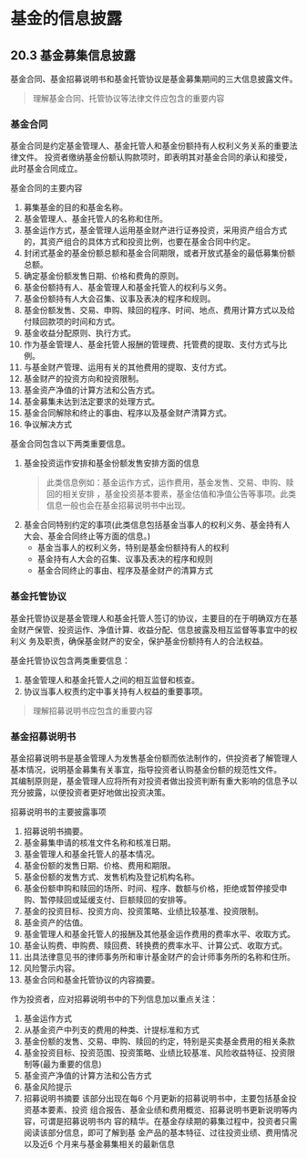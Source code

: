 # 基金的信息披露

## 20.3 基金募集信息披露

基金合同、基金招募说明书和基金托管协议是基金募集期间的三大信息披露文件。

> 理解基金合同、托管协议等法律文件应包含的重要内容

### 基金合同

基金合同是约定基金管理人、基金托管人和基金份额持有人权利义务关系的重要法律文件。
投资者缴纳基金份额认购款项时，即表明其对基金合同的承认和接受，此时基金合同成立。

基金合同的主要内容
1. 募集基金的目的和基金名称。
2. 基金管理人、基金托管人的名称和住所。
3. 基金运作方式，基金管理人运用基金财产进行证券投资，采用资产组合方式的，其资产组合的具体方式和投资比例，也要在基金合同中约定。
4. 封闭式基金的基金份额总额和基金合同期限，或者开放式基金的最低募集份额总额。
5. 确定基金份额发售日期、价格和费角的原则。
6. 基金份额持有人、基金管理人和基金托管人的权利与义务。
7. 基金份额持有人大会召集、议事及表决的程序和规则。
8. 基金份额发售、交易、申购、赎回的程序、时间、地点、费用计算方式以及给付赎回款项的时间和方式。
9. 基金收益分配原则、执行方式。
10. 作为基金管理人、基金托管人报酬的管理费、托管费的提取、支付方式与比例。
11. 与基金财产管理、运用有关的其他费用的提取、支付方式。
12. 基金财产的投资方向和投资限制。
13. 基金资产净值的计算方法和公告方式。
14. 基金募集未达到法定要求的处理方式。
15. 基金合同解除和终止的事由、程序以及基金财产清算方式。
16. 争议解决方式

基金合同包含以下两类重要信息。
1. 基金投资运作安排和基金份额发售安排方面的信息
    > 此类信息例如：基金运作方式，运作费用，基金发售、交易、申购、赎回的相关安排 ，基金投资基本要素，基金估值和净值公告等事项。此类信息一般也会在基金招募说明书中出现。
2. 基金合同特别约定的事项(此类信息包括基金当事人的权利义务、基金持有人大会、基金合同终止等方面的信息。)
    - 基金当事人的权利义务，特别是基金份额持有人的权利
    - 基金持有人大会的召集、议事及表决的程序和规则
    - 基金合同终止的事由、程序及基金财产的清算方式

### 基金托管协议

基金托管协议是基金管理人和基金托管人签订的协议，主要目的在于明确双方在基
金财产保管、投资运作、净值计算、收益分配、信息披露及相互监督等事宜中的权利义
务及职责，确保基金财产的安全，保护基金份额持有人的合法权益。

基金托管协议包含两类重要信息：
1. 基金管理人和基金托管人之间的相互监督和核查。
2. 协议当事人权责约定中事关持有人权益的重要事项。

> 理解招募说明书应包含的重要内容

### 基金招募说明书

基金招募说明书是基金管理人为发售基金份额而依法制作的，供投资者了解管理人基本情况，说明基金募集有关事宜，指导投资者认购基金份额的规范性文件。  
其编制原则是，基金管理人应将所有对投资者做出投资判断有重大影响的信息予以充分披露，以便投资者更好地做出投资决策。

招募说明书的主要披露事项
1. 招募说明书摘要。
2. 基金募集申请的核准文件名称和核准日期。
3. 基金管理人和基金托管人的基本情况。
4. 基金份额的发售日期、价格、费用和期限。
5. 基金份额的发售方式、发售机构及登记机构名称。
6. 基金份额申购和赎回的场所、时间、程序、数额与价格，拒绝或暂停接受申购、暂停赎回或延缓支付、巨额赎回的安排等。
7. 基金的投资目标、投资方向、投资策略、业绩比较基准、投资限制。
8. 基金资产的估值。
9. 基金管理人和基金托管人的报酬及其他基金运作费用的费率水平、收取方式。
10. 基金认购费、申购费、赎回费、转换费的费率水平、计算公式、收取方式。
11. 出具法律意见书的律师事务所和审计基金财产的会计师事务所的名称和住所。
12. 风险警示内容。
13. 基金合同和基金托管协议的内容摘要。

作为投资者，应对招募说明书中的下列信息加以重点关注：
1. 基金运作方式
2. 从基金资产中列支的费用的种类、计提标准和方式
3. 基金份额的发售、交易、申购、赎回的约定，特别是买卖基金费用的相关条款
4. 基金投资目标、投资范围、投资策略、业绩比较基准、风险收益特征、投资限制等(最为重要的信息)
5. 基金资产净值的计算方法和公告方式
6. 基金风险提示
7. 招募说明书摘要
    该部分出现在每6 个月更新的招募说明书中，主要包括基金投资基本要素、投资
    组合报告、基金业绩和费用概览、招募说明书更新说明等内容，可谓是招募说明书内
    容的精华。在基金存续期的募集过程中，投资者只需阅读该部分信息，即可了解到基
    金产品的基本特征、过往投资业绩、费用情况以及近6 个月来与基金募集相关的最新信息

